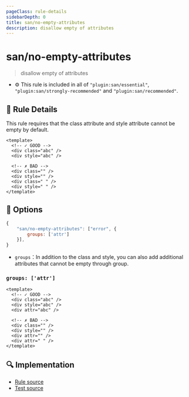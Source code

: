 ```yaml
---
pageClass: rule-details
sidebarDepth: 0
title: san/no-empty-attributes
description: disallow empty of attributes
---
```

# san/no-empty-attributes
> disallow empty of attributes

- :gear: This rule is included in all of `"plugin:san/essential"`, `"plugin:san/strongly-recommended"` and `"plugin:san/recommended"`.

## :book: Rule Details

This rule requires that the class attribute and style attribute cannot be empty by default.

<eslint-code-block :rules="{'san/no-empty-attributes': ['error']}">

```vue
<template>
  <!-- ✓ GOOD -->
  <div class="abc" />
  <div style="abc" />

  <!-- ✗ BAD -->
  <div class="" />
  <div style="" />
  <div class=" " />
  <div style=" " />
</template>
```

</eslint-code-block>

## :wrench: Options
```js
{
    "san/no-empty-attributes": ["error", {
        groups: ['attr']
    }],
}
```

* `groups`：In addition to the class  and style, you can also add additional attributes that cannot be empty through group.

### `groups: ['attr']`

<eslint-code-block :rules="{'san/no-empty-attributes': ['error', { groups: ['attr'] }]}">

```vue
<template>
  <!-- ✓ GOOD -->
  <div class="abc" />
  <div style="abc" />
  <div attr="abc" />

  <!-- ✗ BAD -->
  <div class="" />
  <div style="" />
  <div attr="" />
  <div attr=" " />
</template>
```

</eslint-code-block>

## :mag: Implementation

- [Rule source](https://github.com/ecomfe/eslint-plugin-san/blob/main/lib/rules/no-empty-attributes.js)
- [Test source](https://github.com/ecomfe/eslint-plugin-san/blob/main/__tests__/lib/rules/no-empty-attributes.test.js)